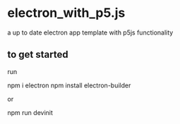 # electron_with_p5.js
a up to date electron app template with p5js functionality

## to get started
run 

npm i electron
npm install electron-builder

or

npm run devinit